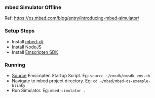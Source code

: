 ### mbed Simulator Offline
Ref: https://os.mbed.com/blog/entry/introducing-mbed-simulator/

### Setup Steps
- Install [mbed-cli](mbed_cli.md)
- Install [NodeJS](https://nodejs.org/en/download/)
- Install [Emscripten SDK](https://kripken.github.io/emscripten-site/docs/getting_started/downloads.html#linux)

### Running
- [Source](https://github.com/kripken/emscripten/issues/5696) Emscripten Startup Script. Eg: `source ~/emsdk/emsdk_env.sh`
- Navigate to mbed project directory. Eg: `cd ~/mbed/mbed-os-example-blinky`
- Run Simulator. Eg: `mbed-simulator .`
